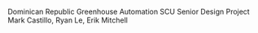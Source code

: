 Dominican Republic Greenhouse Automation
SCU Senior Design Project
Mark Castillo, Ryan Le, Erik Mitchell

